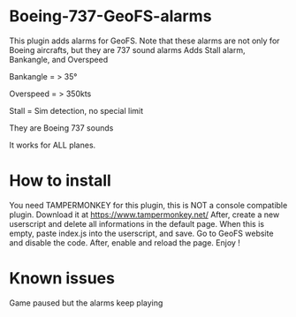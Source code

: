 # Boeing-737-GeoFS-alarms
This plugin adds alarms for GeoFS. Note that these alarms are not only for Boeing aircrafts, but they are 737 sound alarms
Adds Stall alarm, Bankangle, and Overspeed

Bankangle = > 35°

Overspeed = > 350kts

Stall = Sim detection, no special limit

They are Boeing 737 sounds

It works for ALL planes.

# How to install
You need TAMPERMONKEY for this plugin, this is NOT a console compatible plugin. Download it at https://www.tampermonkey.net/
After, create a new userscript and delete all informations in the default page.
When this is empty, paste index.js into the userscript, and save. 
Go to GeoFS website and disable the code.
After, enable and reload the page.
Enjoy !



# Known issues
Game paused but the alarms keep playing

